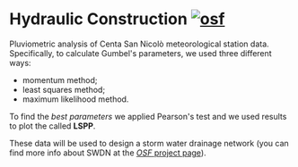 # Hydraulic Construction [![osf](https://img.shields.io/badge/OSF-Page-green.svg)](https://osf.io/368pj)

Pluviometric analysis of Centa San Nicolò meteorological station data.  
Specifically, to calculate Gumbel's parameters, we used three different ways:

* momentum method;
* least squares method;
* maximum likelihood method.

To find the *best parameters* we applied Pearson's test and we used 
results to plot the called **LSPP**.

These data will be used to design a storm water drainage network (you can find more info about SWDN at the [*OSF* project page](https://osf.io/6zpav/)).

